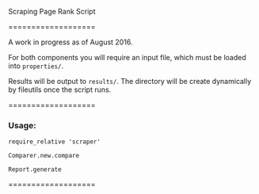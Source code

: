 Scraping Page Rank Script

===================

A work in progress as of August 2016.

For both components you will require an input file, which must be loaded into `properties/`.

Results will be output to `results/`. The directory will be create dynamically by fileutils once the script runs.


===================

### Usage:

```
require_relative 'scraper'

Comparer.new.compare
```

```
Report.generate
```

===================
